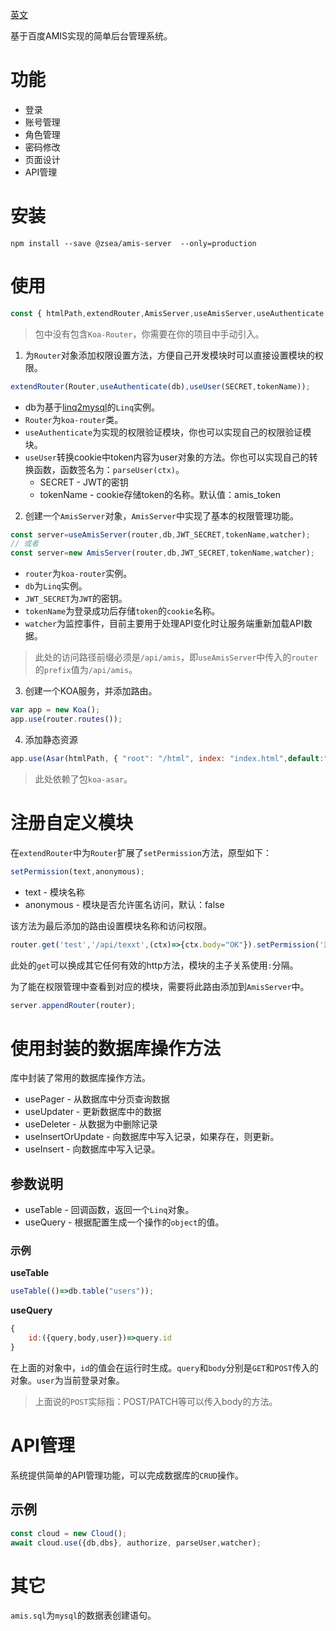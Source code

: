 [英文](https://github.com/zsea/amis-server/blob/master/README.MD)

基于百度AMIS实现的简单后台管理系统。

# 功能
* 登录
* 账号管理
* 角色管理
* 密码修改
* 页面设计
* API管理

# 安装

```
npm install --save @zsea/amis-server  --only=production
```

# 使用

```js
const { htmlPath,extendRouter,AmisServer,useAmisServer,useAuthenticate } = require("./amis-server")
```

> 包中没有包含```Koa-Router```，你需要在你的项目中手动引入。

1. 为```Router```对象添加权限设置方法，方便自己开发模块时可以直接设置模块的权限。

```js
extendRouter(Router,useAuthenticate(db),useUser(SECRET,tokenName));
```

* db为基于[linq2mysql](https://www.npmjs.com/package/linq2mysql)的```Linq```实例。
* ```Router```为```koa-router```类。
* ```useAuthenticate```为实现的权限验证模块，你也可以实现自己的权限验证模块。
* ```useUser```转换cookie中token内容为user对象的方法。你也可以实现自己的转换函数，函数签名为：```parseUser(ctx)```。
    * SECRET - JWT的密钥
    * tokenName - cookie存储token的名称。默认值：amis_token

2. 创建一个```AmisServer```对象，```AmisServer```中实现了基本的权限管理功能。

```js
const server=useAmisServer(router,db,JWT_SECRET,tokenName,watcher);
// 或者
const server=new AmisServer(router,db,JWT_SECRET,tokenName,watcher);
```

* ```router```为```koa-router```实例。
* ```db```为```Linq```实例。
* ```JWT_SECRET```为```JWT```的密钥。
* ```tokenName```为登录成功后存储```token```的```cookie```名称。
* ```watcher```为监控事件，目前主要用于处理API变化时让服务端重新加载API数据。

> 此处的访问路径前缀必须是```/api/amis```，即```useAmisServer```中传入的```router```的```prefix```值为```/api/amis```。

3. 创建一个KOA服务，并添加路由。

```js
var app = new Koa();
app.use(router.routes());
```

4. 添加静态资源
```js
app.use(Asar(htmlPath, { "root": "/html", index: "index.html",default:"master.html" }));
```

> 此处依赖了包```koa-asar```。

# 注册自定义模块

在```extendRouter```中为```Router```扩展了```setPermission```方法，原型如下：
```js
setPermission(text,anonymous);
```

* text - 模块名称
* anonymous - 模块是否允许匿名访问，默认：false

该方法为最后添加的路由设置模块名称和访问权限。

```js
router.get('test','/api/texxt',(ctx)=>{ctx.body="OK"}).setPermission('测试');
```

此处的```get```可以换成其它任何有效的http方法，模块的主子关系使用```:```分隔。

为了能在权限管理中查看到对应的模块，需要将此路由添加到```AmisServer```中。

```js
server.appendRouter(router);
```

# 使用封装的数据库操作方法

库中封装了常用的数据库操作方法。

* usePager - 从数据库中分页查询数据
* useUpdater - 更新数据库中的数据
* useDeleter - 从数据为中删除记录
* useInsertOrUpdate - 向数据库中写入记录，如果存在，则更新。
* useInsert - 向数据库中写入记录。

## 参数说明

* useTable - 回调函数，返回一个```Linq```对象。
* useQuery - 根据配置生成一个操作的```object```的值。

### 示例

**useTable**

```js
useTable(()=>db.table("users"));
```

**useQuery**
```js
{
    id:({query,body,user})=>query.id
}
```
在上面的对象中，```id```的值会在运行时生成。```query```和```body```分别是```GET```和```POST```传入的对象。```user```为当前登录对象。

> 上面说的```POST```实际指：POST/PATCH等可以传入body的方法。

# API管理
系统提供简单的API管理功能，可以完成数据库的```CRUD```操作。

## 示例

```js
const cloud = new Cloud();
await cloud.use({db,dbs}, authorize, parseUser,watcher);
```

# 其它

```amis.sql```为```mysql```的数据表创建语句。